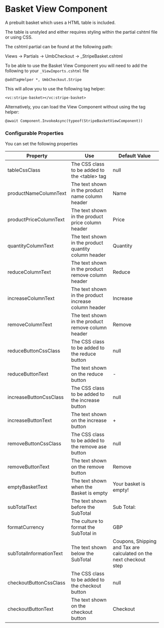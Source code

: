 # Basket View Component

A prebuilt basket which uses a HTML table is included.

The table is unstyled and either requires styling within the partial cshtml file or using CSS.

The cshtml partial can be found at the following path:

Views -> Partials -> UmbCheckout -> \_StripeBasket.cshtml

To be able to use the Basket View Component you will need to add the following to your `_ViewImports.cshtml` file

```cshtml
@addTagHelper *, UmbCheckout.Stripe
```

This will allow you to use the following tag helper:

```cshtml
<vc:stripe-basket></vc:stripe-basket>
```

Alternatively, you can load the View Component without using the tag helper:

```cshtml
@await Component.InvokeAsync(typeof(StripeBasketViewComponent))
```

### Configurable Properties

You can set the following properties

| Property                | Use                                                  | Default Value                                                      |
| ----------------------- | ---------------------------------------------------- | ------------------------------------------------------------------ |
| tableCssClass           | The CSS class to be added to the \<table> tag        | null                                                               |
| productNameColumnText   | The text shown in the product name column header     | Name                                                               |
| productPriceColumnText  | The text shown in the product price column header    | Price                                                              |
| quantityColumnText      | The text shown in the product quantity column header | Quantity                                                           |
| reduceColumnText        | The text shown in the product remove column header   | Reduce                                                             |
| increaseColumnText      | The text shown in the product increase column header | Increase                                                           |
| removeColumnText        | The text shown in the product remove column header   | Remove                                                             |
| reduceButtonCssClass    | The CSS class to be added to the reduce button       | null                                                               |
| reduceButtonText        | The text shown on the reduce button                  | -                                                                  |
| increaseButtonCssClass  | The CSS class to be added to the increase button     | null                                                               |
| increaseButtonText      | The text shown on the increase button                | +                                                                  |
| removeButtonCssClass    | The CSS class to be added to the remove ase button   | null                                                               |
| removeButtonText        | The text shown on the remove button                  | Remove                                                             |
| emptyBasketText         | The text shown when the Basket is empty              | Your basket is empty!                                              |
| subTotalText            | The text shown before the SubTotal                   | Sub Total:                                                         |
| formatCurrency          | The culture to format the SubTotal in                | GBP                                                                |
| subTotalInformationText | The text shown below the SubTotal                    | Coupons, Shipping and Tax are calculated on the next checkout step |
| checkoutButtonCssClass  | The CSS class to be added to the checkout button     | null                                                               |
| checkoutButtonText      | The text shown on the checkout button                | Checkout                                                           |

